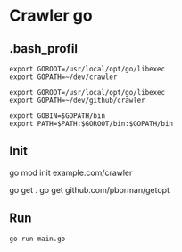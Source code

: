 # Crawler go

## .bash_profil

```
export GOROOT=/usr/local/opt/go/libexec
export GOPATH=~/dev/crawler

export GOROOT=/usr/local/opt/go/libexec
export GOPATH=~/dev/github/crawler

export GOBIN=$GOPATH/bin
export PATH=$PATH:$GOROOT/bin:$GOPATH/bin
```

## Init

go mod init example.com/crawler

go get .
go get github.com/pborman/getopt


## Run
```go run main.go```

